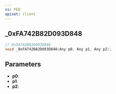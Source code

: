```yaml
---
ns: PED
apiset: client
---
```

## _0xFA742B82D093D848

```c
// 0xFA742B82D093D848
void _0xFA742B82D093D848(Any p0, Any p1, Any p2);
```


## Parameters
* **p0**:
* **p1**:
* **p2**: